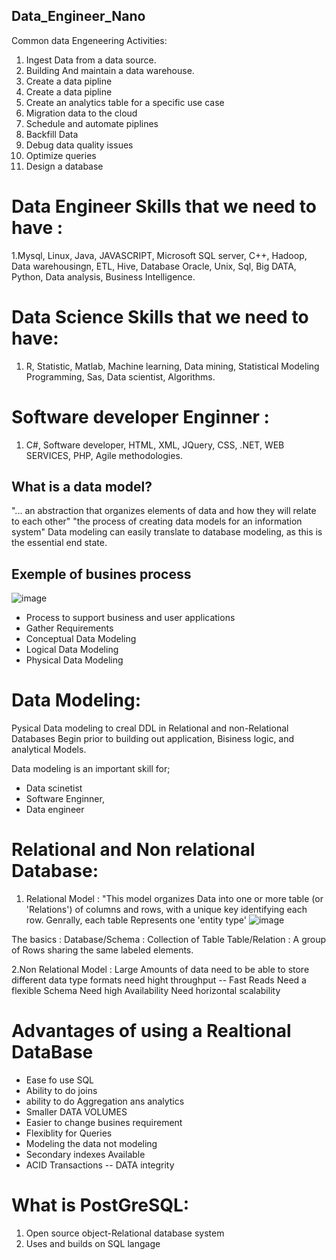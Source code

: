 ## Data_Engineer_Nano
Common data Engeneering Activities:
1. Ingest Data from a data source.
2. Building And maintain a data warehouse.
3. Create a data pipline
4. Create a data pipline 
5. Create an analytics table for a specific use case
6. Migration data to the cloud
7. Schedule and automate piplines
8. Backfill Data
9. Debug data quality issues
10. Optimize queries
11. Design a database




# Data Engineer Skills that we need to have : 
1.Mysql, Linux, Java, JAVASCRIPT, Microsoft SQL server, C++, Hadoop, Data warehousingn, ETL, Hive, Database Oracle, Unix, Sql, Big DATA, Python, Data analysis, Business Intelligence.

# Data Science Skills that we need to have:
1. R, Statistic, Matlab, Machine learning, Data mining, Statistical Modeling Programming, Sas, Data scientist, Algorithms.

# Software developer Enginner : 
1. C#, Software developer, HTML, XML, JQuery, CSS, .NET, WEB SERVICES, PHP, Agile methodologies.


## What is a data model?
 "... an abstraction that organizes elements of data and how they will relate to each other"
 "the process of creating data models for an information system"
 Data modeling can easily translate to database modeling, as this is the essential end state.
 
## Exemple of busines process
![image](https://user-images.githubusercontent.com/52068209/145091748-a3f8d422-2538-40b3-b788-63108cdd9c15.png)
 
 
 - Process to support business and user applications 
 - Gather Requirements 
 - Conceptual Data Modeling 
 - Logical Data Modeling
 - Physical Data Modeling

# Data Modeling:
Pysical Data modeling to creal DDL in Relational and non-Relational Databases
Begin prior to building out application, Bisiness logic, and analytical Models.

Data modeling is an important skill for; 
 - Data scinetist
 - Software Enginner,
 - Data engineer 

# Relational and Non relational Database:
1. Relational Model :
  "This model organizes Data into one or more table (or 'Relations') of columns and rows, with a unique key identifying each row. Genrally, each table Represents one 'entity type' 
  ![image](https://user-images.githubusercontent.com/52068209/145093799-1177f64c-2185-42a6-9815-f97a02f6fc3e.png)

The basics : 
   Database/Schema : Collection of Table
   Table/Relation : A group of Rows sharing the same labeled elements.
   
   
2.Non Relational Model : 
   Large Amounts of data
   need to be able to store different data type formats
   need hight throughput -- Fast Reads
   Need a flexible Schema 
   Need high Availability
   Need horizontal scalability

# Advantages of using a Realtional DataBase
 - Ease fo use SQL
 - Ability to do joins
 - ability to do Aggregation ans analytics 
 - Smaller DATA VOLUMES
 - Easier to change busines requirement 
 - Flexiblity for Queries 
 - Modeling the data not modeling
 - Secondary indexes Available
 - ACID Transactions -- DATA integrity

# What is PostGreSQL:
  1. Open source object-Relational database system
  2. Uses and builds on SQL langage


 

